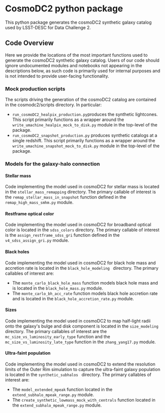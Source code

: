 # CosmoDC2 python package

This python package generates the cosmoDC2 synthetic galaxy catalog used by LSST-DESC for Data Challenge 2.


## Code Overview

Here we provide the locations of the most important functions used to generate the cosmoDC2 synthetic galaxy catalog. Users of our code should ignore undocumented modules and notebooks not appearing in the descriptions below, as such code is primarily used for internal purposes and is not intended to provide user-facing functionality.


### Mock production scripts

The scripts driving the generation of the cosmoDC2 catalog are contained in the cosmodc2/scripts directory. In particular: 

* `run_cosmoDC2_healpix_production.py`produces the synthetic lightcones. This script primarily functions as a wrapper around the `write_umachine_healpix_mock_to_disk.py` module in the top-level of the package. 
* `run_cosmoDC2_snapshot_production.py` produces synthetic catalogs at a single redshift. This script primarily functions as a wrapper around the `write_umachine_snapshot_mock_to_disk.py` module in the top-level of the package. 

### Models for the galaxy-halo connection

#### Stellar mass
Code implementing the model used in cosmoDC2 for stellar mass is located in the `stellar_mass_remapping` directory. The primary callable of interest is the `remap_stellar_mass_in_snapshot` function defined in the `remap_high_mass_smhm.py` module. 

#### Restframe optical color
Code implementing the model used in cosmoDC2 for broadband optical color is located in the `sdss_colors` directory. The primary callable of interest is the `assign_restframe_sdss_gri` function defined in the `v4_sdss_assign_gri.py` module. 

#### Black holes
Code implementing the model used in cosmoDC2 for black hole mass and accretion rate is located in the `black_hole_modeling ` directory. The primary callables of interest are:

* The `monte_carlo_black_hole_mass` function models black hole mass and is located in the `black_hole_mass.py` module. 
* The `monte_carlo_bh_acc_rate` function models black hole accretion rate and is located in the `black_hole_accretion_rate.py` module. 

#### Sizes 
Code implementing the model used in cosmoDC2 to map half-light radii onto the galaxy's bulge and disk component is located in the `size_modeling ` directory. The primary callables of interest are the `mc_size_vs_luminosity_early_type` function and the `mc_size_vs_luminosity_late_type` function in the `zhang_yang17.py` module.

#### Ultra-faint population 
Code implementing the model used in cosmoDC2 to extend the resolution limits of the Outer Rim simulation to capture the ultra-faint galaxy population is located in the `synthetic_subhalos ` directory. The primary callables of interest are:

* The `model_extended_mpeak` function located in the `extend_subhalo_mpeak_range.py` module.
* The `create_synthetic_lowmass_mock_with_centrals` function located in the `extend_subhalo_mpeak_range.py` module. 


